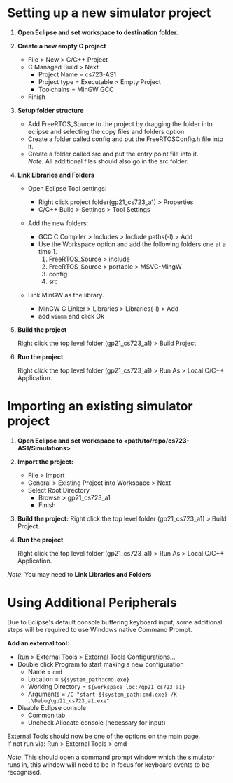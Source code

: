 # Setting up a new simulator project

1. **Open Eclipse and set workspace to destination folder.**
2. **Create a new empty C project**

   - File > New > C/C++ Project
   - C Managed Build > Next
     - Project Name = cs723-AS1
     - Project type = Executable > Empty Project
     - Toolchains = MinGW GCC
   - Finish

3. **Setup folder structure**

   - Add FreeRTOS_Source to the project by dragging the folder into eclipse and selecting the copy files and folders option
   - Create a folder called config and put the FreeRTOSConfig.h file into it.
   - Create a folder called src and put the entry point file into it.  
     _Note:_ All additional files should also go in the src folder.

4. **Link Libraries and Folders**

   - Open Eclipse Tool settings:

     - Right click project folder(gp21_cs723_a1) > Properties
     - C/C++ Build > Settings > Tool Settings

   - Add the new folders:

     - GCC C Compiler > Includes > Include paths(-l) > Add
     - Use the Workspace option and add the following folders one at a time 1.
       1. FreeRTOS_Source > include
       2. FreeRTOS_Source > portable > MSVC-MingW
       3. config
       4. src

   - Link MinGW as the library.
     - MinGW C Linker > Libraries > Libraries(-l) > Add
     - add `winmm` and click Ok

5. **Build the project**

   Right click the top level folder (gp21_cs723_a1) > Build Project

6. **Run the project**

   Right click the top level folder (gp21_cs723_a1) > Run As > Local C/C++ Application.

# Importing an existing simulator project

1. **Open Eclipse and set workspace to <path/to/repo/cs723-AS1/Simulations>**

2. **Import the project:**

   - File > Import
   - General > Existing Project into Workspace > Next
   - Select Root Directory
     - Browse > gp21_cs723_a1
     - Finish

3. **Build the project:**
   Right click the top level folder (gp21_cs723_a1) > Build Project.

4. **Run the project**

   Right click the top level folder (gp21_cs723_a1) > Run As > Local C/C++ Application.

_Note_: You may need to **Link Libraries and Folders**

# Using Additional Peripherals

Due to Eclipse's default console buffering keyboard input, some additional steps will be required to use Windows native Command Prompt.

**Add an external tool:**

- Run > External Tools > External Tools Configurations...
- Double click Program to start making a new configuration
  - Name = `cmd`
  - Location = `${system_path:cmd.exe}`
  - Working Directory = `${workspace_loc:/gp21_cs723_a1}`
  - Arguments = `/C "start ${system_path:cmd.exe} /K .\Debug\gp21_cs723_a1.exe"`
- Disable Eclipse console
  - Common tab
  - Uncheck Allocate console (necessary for input)

External Tools should now be one of the options on the main page.  
If not run via: Run > External Tools > cmd

_Note_: This should open a command prompt window which the simulator runs in, this window will need to be in focus for keyboard events to be recognised.
